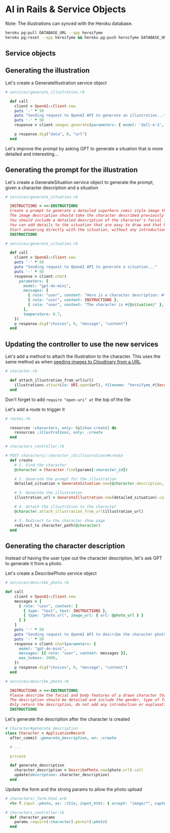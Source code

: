 # AI in Rails & Service Objects

Note: The illustrations can synced with the Heroku database.
```bash
heroku pg:pull DATABASE_URL --app heroifyme
heroku pg:reset --app heroifyme && heroku pg:push heroifyme DATABASE_URL --app heroifyme
```



## Service objects



## Generating the illustration

Let's create a GenerateIllustration service object

```rb
# services/generate_illustration.rb

  def call
    client = OpenAI::Client.new
    puts '-' * 50
    puts "Sending request to OpenAI API to generate an illustration..."
    puts '-' * 50
    response = client.images.generate(parameters: { model: 'dall-e-3', prompt: @situation })

    p response.dig("data", 0, "url")
  end
```


Let's improve the prompt by asking GPT to generate a situation that is more detailed and interesting...



## Generating the prompt for the illustration

Let's create a GenerateSituation service object to generate the prompt, given a character description and a situation


```rb
# services/generate_situation.rb

  INSTRUCTIONS = <<~INSTRUCTIONS
  Create a prompt to generate a detailed superhero comic style image that illustrates the situation in the next message.
  The image description should take the character described previously and make it the main protagonist of the image as a superhero.
  You should include a detailed description of the character's facial features so that it can be drawn accurately.
  You can add details to the situation that are easy to draw and that build on the original situation to make it more interesting or fun.
  Start answering directly with the situation, without any introduction or explanation.
  INSTRUCTIONS
```


```rb
# services/generate_situation.rb

  def call
    client = OpenAI::Client.new
    puts '-' * 50
    puts "Sending request to OpenAI API to generate a situation..."
    puts '-' * 50
    response = client.chat(
      parameters: {
        model: "gpt-4o-mini",
        messages: [
          { role: "user", content: "Here is a character description: #{@character_description}"},
          { role: "user", content: INSTRUCTIONS },
          { role: "user", content: "The character is #{@situation}" },
        ],
        temperature: 0.7,
    })
    p response.dig("choices", 0, "message", "content")
  end
```



## Updating the controller to use the new services

Let's add a method to attach the illustration to the character. This uses the same method as when [seeding images to Cloudinary from a URL](https://kitt.lewagon.com/camps/1885/lectures/content/lectures/rails/hosting-image-upload/index.html?title=Hosting+%26+Image+Upload#/5/8).

```rb
# character.rb

  def attach_illustration_from_url(url)
    illustrations.attach(io: URI.open(url), filename: "heroifyme_#{SecureRandom.hex(8)}.png")
  end
```

Don't forget to add `require "open-uri" at` the top of the file


Let's add a route to trigger it

```rb
# routes.rb

  resources :characters, only: %i[show create] do
    resources :illustrations, only: :create
  end
```


```rb
# characters_controller.rb

# POST characters/:character_id/illustrations#create
  def create
    # 1. Find the character
    @character = Character.find(params[:character_id])

    # 2. Generate the prompt for the illustration
    detailed_situation = GenerateSituation.new(@character.description, @character.situation).call

    # 3. Generate the illustration
    illustration_url = GenerateIllustration.new(detailed_situation).call

    # 4. Attach the illustration to the character
    @character.attach_illustration_from_url(illustration_url)

    # 5. Redirect to the character show page
    redirect_to character_path(@character)
  end
```


## Generating the character description

Instead of having the user type out the character description, let's ask GPT to generate it from a photo.


Let's create a DescribePhoto service object

```rb
# services/describe_photo.rb

def call
    client = OpenAI::Client.new
    messages = [
      { role: "user", content: [
        { type: "text", text: INSTRUCTIONS },
        { type: "photo_url", image_url: { url: @photo_url } }
      ] }
    ]
    puts '-' * 50
    puts "Sending request to OpenAI API to describe the character photo..."
    puts '-' * 50
    response = client.chat(parameters: {
      model: "gpt-4o-mini",
      messages: [{ role: "user", content: messages }],
      max_tokens: 2000,
    })
    p response.dig("choices", 0, "message", "content")
  end
```


```rb
# services/describe_photo.rb

  INSTRUCTIONS = <<~INSTRUCTIONS
  Please describe the facial and body features of a drawn character that looks like the person in the photo.
  The description should be detailed and include the gender, type of facial hair, ethnicity and other facial features.
  Only return the description, do not add any introduction or explanations to your answer.
  INSTRUCTIONS
```


Let's generate the description after the character is created

```rb
# Character#generate_description
class Character < ApplicationRecord
  after_commit :generate_description, on: :create

  # ...

  private

  def generate_description
    character_description = DescribePhoto.new(photo.url).call
    update(description: character_description)
  end
```


Update the form and the strong params to allow the photo upload

```rb
# characters/_form.html.erb
  <%= f.input :photo, as: :file, input_html: { accept: "image/*", capture: "camera" }, label: false %>
```

```rb
# characters_controller.rb
  def character_params
    params.require(:character).permit(:photo)
  end
```
